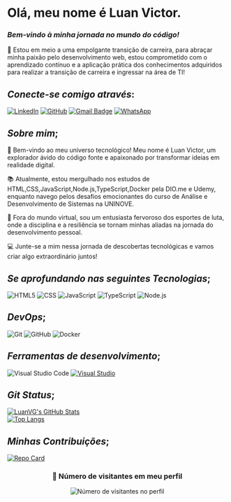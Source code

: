 # Olá, meu nome é Luan Victor.

### <i>Bem-vindo à minha jornada no mundo do código!</i>

🚀 Estou em meio a uma empolgante transição de carreira, para abraçar minha paixão pelo desenvolvimento web, estou comprometido com o aprendizado contínuo e a aplicação prática dos conhecimentos adquiridos para realizar a transição de carreira e ingressar na área de TI!

## <i>Conecte-se comigo através</i>:

[![LinkedIn](https://img.shields.io/badge/-LinkedIn-blue?style=flat&logo=Linkedin&logoColor=white&link=https://www.linkedin.com/in/luan-vg-79386722b/)](https://www.linkedin.com/in/luan-vg-79386722b/)
[![GitHub](https://img.shields.io/badge/-GitHub-333333?style=flat&logo=github)](https://www.github.com/LuanVG)
[![Gmail Badge](https://img.shields.io/badge/-luan_g.12@hotmail.com-006bed?style=flat&logo=Gmail&logoColor=white&link=mailto:luan_g.12@hotmail.com)](mailto:luan_g.12@hotmail.com)
[![WhatsApp](https://img.shields.io/badge/-WhatsApp-25d366?style=flat&labelColor=25d366&logo=whatsapp&logoColor=white)](https://wa.me/5511984478038?text=Sua%20mensagem%20aqui)




## <i>Sobre mim</i>;

🚀 Bem-vindo ao meu universo tecnológico! Meu nome é Luan Victor, um explorador ávido do código fonte e apaixonado por transformar ideias em realidade digital.

📚 Atualmente, estou mergulhado nos estudos de HTML,CSS,JavaScript,Node.js,TypeScript,Docker pela DIO.me e Udemy, enquanto navego pelos desafios emocionantes do curso de Análise e Desenvolvimento de Sistemas na UNINOVE.

🥊 Fora do mundo virtual, sou um entusiasta fervoroso dos esportes de luta, onde a disciplina e a resiliência se tornam minhas aliadas na jornada do desenvolvimento pessoal.

💻 Junte-se a mim nessa jornada de descobertas tecnológicas e vamos criar algo extraordinário juntos!


## <i>Se aprofundando nas seguintes Tecnologias</i>;

![HTML5](https://img.shields.io/badge/-HTML5-333333?style=flat&logo=HTML5)
![CSS](https://img.shields.io/badge/-CSS-333333?style=flat&logo=CSS3&logoColor=1572B6)
![JavaScript](https://img.shields.io/badge/-JavaScript-333333?style=flat&logo=javascript)
![TypeScript](https://img.shields.io/badge/-TypeScript-007ACC?style=flat&logo=typescript&logoColor=white)
![Node.js](https://img.shields.io/badge/-Node.js-333333?style=flat&logo=node.js&logoColor=green)

## <i>DevOps</i>;
![Git](https://img.shields.io/badge/-Git-333333?style=flat&logo=git)
![GitHub](https://img.shields.io/badge/-GitHub-333333?style=flat&logo=github)
![Docker](https://img.shields.io/badge/-Docker-333333?style=flat&logo=docker)

## <i>Ferramentas de desenvolvimento</i>;
![Visual Studio Code](https://img.shields.io/badge/-Visual%20Studio%20Code-333333?style=flat&logo=visual-studio-code&logoColor=007ACC)
[![Visual Studio](https://img.shields.io/badge/Visual_Studio-5C2D91?style=flat&logo=visual-studio&logoColor=white)](https://www.visualstudio.com/)

## <i>Git Status</i>;

[![LuanVG's GitHub Stats](https://github-readme-stats.vercel.app/api?username=LuanVG&theme=transparent&bg_color=000&border_color=30A3DC&show_icons=true&icon_color=30A3DC&title_color=E94D5F&text_color=FFF&hide_title=false&hide=stars)](https://github.com/LuanVG/github-readme-stats) <br>
[![Top Langs](https://github-readme-stats.vercel.app/api/top-langs/?username=LuanVG&theme=dark&hide_border=false&include_all_commits=true&count_private=true&layout=compact)](https://github.com/LuanVG)

## <i>Minhas Contribuições</i>;
[![Repo Card](https://github-readme-stats.vercel.app/api/pin/?username=LuanVG&repo=dio-lab-open-source&bg_color=000&border_color=30A3DC&show_icons=true&icon_color=30A3DC&title_color=E94D5F&text_color=FFF)](https://github.com/LuanVG/dio-lab-open-source)

<div align="center">
  <h3><b>📍 Número de visitantes em meu perfil</b></h3>
</div>

<p align="center">
  <img src="https://profile-counter.glitch.me/LuanVG/count.svg" alt="Número de visitantes no perfil">
</p>
